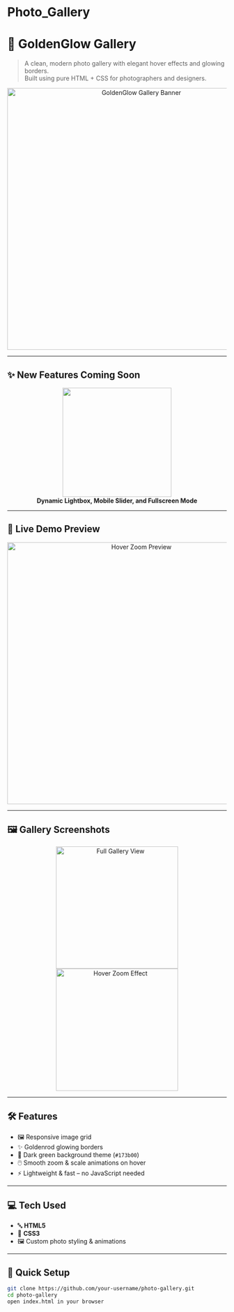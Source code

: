 # Photo_Gallery

# 📸 GoldenGlow Gallery

> A clean, modern photo gallery with elegant hover effects and glowing borders.  
> Built using pure HTML + CSS for photographers and designers.

<p align="center">
  <img src="assets/banner.gif" alt="GoldenGlow Gallery Banner" width="600"/>
</p>

---

## ✨ New Features Coming Soon

<p align="center">
  <img src="assets/coming-soon.gif" width="250"/>
  <br/>
  <b>Dynamic Lightbox, Mobile Slider, and Fullscreen Mode</b>
</p>

---

## 🎥 Live Demo Preview

<p align="center">
  <img src="assets/gallery-demo.gif" alt="Hover Zoom Preview" width="600"/>
</p>

---

## 🖼️ Gallery Screenshots

<p float="left" align="center">
  <img src="assets/photo-1.png" width="280" alt="Full Gallery View"/>
  <img src="assets/photo-2.png" width="280" alt="Hover Zoom Effect"/>
</p>

---

## 🛠️ Features

- 🖼️ Responsive image grid
- ✨ Goldenrod glowing borders
- 🎨 Dark green background theme (`#173b00`)
- 🖱️ Smooth zoom & scale animations on hover
- ⚡ Lightweight & fast – no JavaScript needed

---

## 💻 Tech Used

- 🔤 **HTML5**
- 🎨 **CSS3**
- 🖼️ Custom photo styling & animations

---

## 🚀 Quick Setup

```bash
git clone https://github.com/your-username/photo-gallery.git
cd photo-gallery
open index.html in your browser
